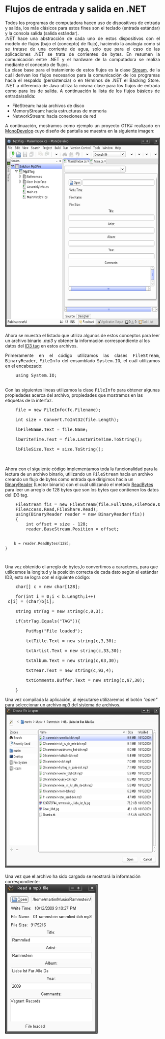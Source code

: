 # Flujos de entrada y salida en .NET

<p align="justify">
Todos los programas de computadora hacen uso de dispositivos de entrada y salida, los más clásicos para estos fines son el teclado (entrada estándar) y la consola salida (salida estándar).<br />.NET hace una abstracción de cada uno de estos dispositivos con el modelo de flujos (bajo el (concepto) de flujo), haciendo la analogía como si se tratase de una corriente de agua, solo que para el caso de las aplicaciones .NET se trata de corrientes de bytes. En resumen la comunicación entre .NET y  el hardware de la computadora se realiza mediante el concepto de flujos.<br />La clase base para el tratamiento de estos flujos es la clase <a href="http://msdn.microsoft.com/en-us/library/system.io.stream.aspx">Stream</a>, de la cuál derivan los flujos necesarios para la comunicación de los programas hacia el respaldo (persistencia) o en términos de .NET el Backing Store. .NET  a diferencia de Java utiliza la misma clase para los flujos de entrada como para los de salida. A continuación la lista de los flujos básicos de entrada/salida:
</p>
<ul>
<li>FileStream: hacia archivos de disco</li>
<li>MemoryStream: hacia estructuras de memoria</li>
<li>NetworkStream: hacia conexiones de red</li>
</ul>
<p align="justify">
A continuación, mostramos como ejemplo un proyecto GTK#  realizado en <a href="http://http://monodevelop.com/">MonoDevelop</a> cuyo diseño de pantalla se muestra en la siguiente imagen:<br />
<div>
<img src="picture_library/mp3file/fig0.png" width="666" height="613"/>
</div>
<br />Ahora se muestra el listado que utiliza algunos de estos conceptos para leer un archivo binario <i>.mp3</i> y obtener la información correspondiente al los datos del <a href="http://en.wikipedia.org/wiki/ID3">ID3 tag</a> en estos archivos. <br />
</p>
<p align="justify">
Primeramente en el código utilizamos las clases <tt>FileStream</tt>, <tt>BinaryReader</tt>, <tt>FileInfo</tt> del ensamblado <tt>System.IO</tt>, el cuál utilizamos en el encabezado:<br />
<pre>
	using System.IO;
</pre><br />
Con las siguientes lineas utilizamos la clase <tt>FileInfo</tt> para obtener algunas propiedades acerca del archivo, propiedades que mostramos en las etiquetas de la interfaz.<br />
<pre>
	file = new FileInfo(fc.Filename);<br />
	int size = Convert.ToInt32(file.Length);<br />
	lbFileName.Text = file.Name;<br />
	lbWriteTime.Text = file.LastWriteTime.ToString();<br />
	lbFileSize.Text = size.ToString();<br />
</pre>
<br />
Ahora con el siguiente código implementamos toda la funcionalidad para la lectura de un archivo binario, utilizando un <tt>FileStream</tt> hacia un archivo creando un flujo de bytes como entrada que dirigimos hacia un <a href="http://msdn.microsoft.com/en-us/library/system.io.binaryreader.aspx">BinaryReader</a> (Lector binario) con el cuál utilizando el metódo <a href="http://msdn.microsoft.com/en-us/library/system.io.binaryreader.readbytes.aspx">ReadBytes</a> para leer un arreglo de 128 bytes que son los bytes que contienen los datos del ID3 tag. <br />
<pre>
	FileStream fis = new FileStream(file.FullName,FileMode.Open,
	FileAccess.Read,FileShare.Read);
	using(BinaryReader reader = new BinaryReader(fis))
	{
		int offset = size - 128;
		reader.BaseStream.Position = offset;

		b = reader.ReadBytes(128);
	}
</pre> 
Una vez obtenido el arreglo de bytes,lo convertimos a caracteres, para que utilicemos la longitud y la posición correcta de cada dato según el estándar ID3, esto se logra con el siguiente código:<br />
<pre>
	char[] c = new char[128];<br />
	for(int i = 0;i < b.Length;i++)<br /> c[i] = (char)b[i];<br />
	string strTag = new string(c,0,3);<br />
	if(strTag.Equals("TAG")){<br /> 
		PutMsg("File loaded");<br />
		txtTitle.Text = new string(c,3,30);<br />
		txtArtist.Text = new string(c,33,30);<br />
		txtAlbum.Text = new string(c,63,30);<br />
		txtYear.Text = new string(c,93,4);<br />
		txtComments.Buffer.Text = new string(c,97,30);<br />
	}
</pre>
Una vez compilada la aplicación, al ejecutarse utilizaremos el botón 
<i>"open"</i> para seleccionar un archivo <tt>mp3</tt> del sistema de archivos.<br />
<div>
<img src="picture_library/mp3file/fig1.png" width="777" height="520"/>
</div>
<br />Una vez que el archivo ha sido cargado se mostrará la información correspondiente:<br />
<div>
<img src="picture_library/mp3file/fig2.png" />
</div>
<br />
</p>
